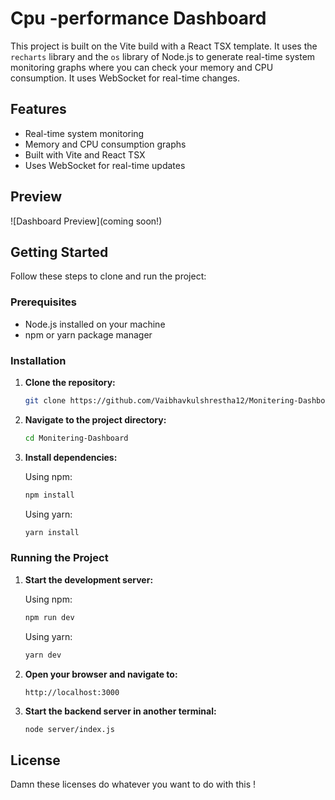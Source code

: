 # Cpu -performance Dashboard 

This project is built on the Vite build with a React TSX template. It uses the `recharts` library and the `os` library of Node.js to generate real-time system monitoring graphs where you can check your memory and CPU consumption. It uses WebSocket for real-time changes.

## Features

- Real-time system monitoring
- Memory and CPU consumption graphs
- Built with Vite and React TSX
- Uses WebSocket for real-time updates

## Preview

![Dashboard Preview](coming soon!)

## Getting Started

Follow these steps to clone and run the project:

### Prerequisites

- Node.js installed on your machine
- npm or yarn package manager

### Installation

1. **Clone the repository:**

    ```bash
    git clone https://github.com/Vaibhavkulshrestha12/Monitering-Dashboard.git
    ```

2. **Navigate to the project directory:**

    ```bash
    cd Monitering-Dashboard
    ```

3. **Install dependencies:**

    Using npm:
    ```bash
    npm install
    ```

    Using yarn:
    ```bash
    yarn install
    ```

### Running the Project

1. **Start the development server:**

    Using npm:
    ```bash
    npm run dev
    ```

    Using yarn:
    ```bash
    yarn dev
    ```

2. **Open your browser and navigate to:**

    ```
    http://localhost:3000
    ```

3. **Start the backend server in another terminal:**

    ```bash
    node server/index.js
    ```

## License

Damn these licenses do whatever you want to do with this !
